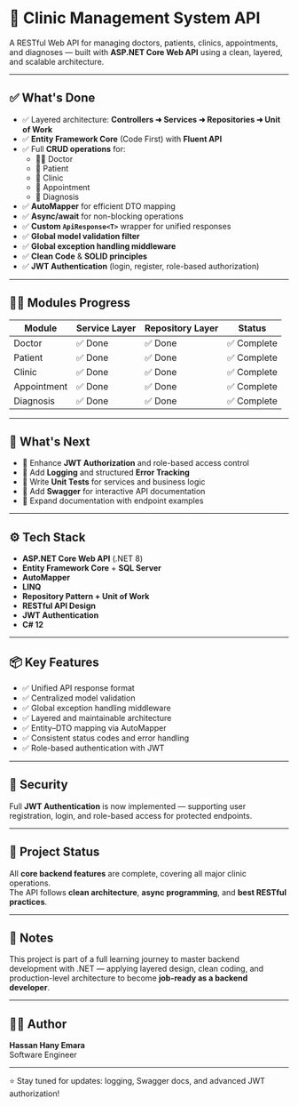 # 🏥 Clinic Management System API

A RESTful Web API for managing doctors, patients, clinics, appointments, and diagnoses — built with **ASP.NET Core Web API** using a clean, layered, and scalable architecture.

---

## ✅ What's Done

- ✅ Layered architecture: **Controllers ➜ Services ➜ Repositories ➜ Unit of Work**
- ✅ **Entity Framework Core** (Code First) with **Fluent API**
- ✅ Full **CRUD operations** for:
  - 🧑‍⚕️ Doctor  
  - 👤 Patient  
  - 🏥 Clinic  
  - 📅 Appointment  
  - 📝 Diagnosis  
- ✅ **AutoMapper** for efficient DTO mapping  
- ✅ **Async/await** for non-blocking operations  
- ✅ **Custom `ApiResponse<T>`** wrapper for unified responses  
- ✅ **Global model validation filter**  
- ✅ **Global exception handling middleware**  
- ✅ **Clean Code** & **SOLID principles**  
- ✅ **JWT Authentication** (login, register, role-based authorization)

---

## 👨‍⚕️ Modules Progress

| Module      | Service Layer | Repository Layer | Status        |
|-------------|---------------|------------------|----------------|
| Doctor      | ✅ Done        | ✅ Done           | ✅ Complete     |
| Patient     | ✅ Done        | ✅ Done           | ✅ Complete     |
| Clinic      | ✅ Done        | ✅ Done           | ✅ Complete     |
| Appointment | ✅ Done        | ✅ Done           | ✅ Complete     |
| Diagnosis   | ✅ Done        | ✅ Done           | ✅ Complete     |

---

## 🧩 What's Next

- 🔐 Enhance **JWT Authorization** and role-based access control  
- 🧾 Add **Logging** and structured **Error Tracking**  
- 🧪 Write **Unit Tests** for services and business logic  
- 🚀 Add **Swagger** for interactive API documentation  
- 📘 Expand documentation with endpoint examples  

---

## ⚙️ Tech Stack

- **ASP.NET Core Web API** (.NET 8)  
- **Entity Framework Core** + **SQL Server**  
- **AutoMapper**  
- **LINQ**  
- **Repository Pattern + Unit of Work**  
- **RESTful API Design**  
- **JWT Authentication**  
- **C# 12**

---

## 📦 Key Features

- ✅ Unified API response format  
- ✅ Centralized model validation  
- ✅ Global exception handling middleware  
- ✅ Layered and maintainable architecture  
- ✅ Entity–DTO mapping via AutoMapper  
- ✅ Consistent status codes and error handling  
- ✅ Role-based authentication with JWT  

---

## 🔐 Security

Full **JWT Authentication** is now implemented — supporting user registration, login, and role-based access for protected endpoints.

---

## 🚀 Project Status

All **core backend features** are complete, covering all major clinic operations.  
The API follows **clean architecture**, **async programming**, and **best RESTful practices**.

---

## 📌 Notes

This project is part of a full learning journey to master backend development with .NET — applying layered design, clean coding, and production-level architecture to become **job-ready as a backend developer**.

---

## 🧑‍💻 Author

**Hassan Hany Emara**  
Software Engineer  

---

⭐ Stay tuned for updates: logging, Swagger docs, and advanced JWT authorization!
